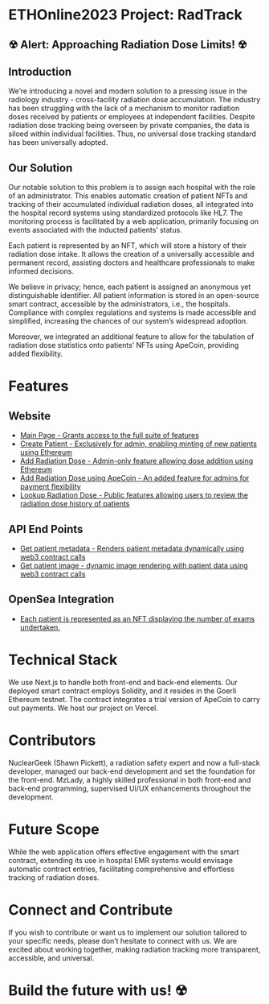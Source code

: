 # ETHOnline2023 Project: RadTrack

## ☢ Alert: Approaching Radiation Dose Limits! ☢

## Introduction

We’re introducing a novel and modern solution to a pressing issue in the radiology industry - cross-facility radiation dose accumulation. The industry has been struggling with the lack of a mechanism to monitor radiation doses received by patients or employees at independent facilities. Despite radiation dose tracking being overseen by private companies, the data is siloed within individual facilities. Thus, no universal dose tracking standard has been universally adopted.

## Our Solution

Our notable solution to this problem is to assign each hospital with the role of an administrator. This enables automatic creation of patient NFTs and tracking of their accumulated individual radiation doses, all integrated into the hospital record systems using standardized protocols like HL7. The monitoring process is facilitated by a web application, primarily focusing on events associated with the inducted patients’ status.

Each patient is represented by an NFT, which will store a history of their radiation dose intake. It allows the creation of a universally accessible and permanent record, assisting doctors and healthcare professionals to make informed decisions.

We believe in privacy; hence, each patient is assigned an anonymous yet distinguishable identifier. All patient information is stored in an open-source smart contract, accessible by the administrators, i.e., the hospitals. Compliance with complex regulations and systems is made accessible and simplified, increasing the chances of our system’s widespread adoption.

Moreover, we integrated an additional feature to allow for the tabulation of radiation dose statistics onto patients’ NFTs using ApeCoin, providing added flexibility.

# Features

## Website

- [Main Page - Grants access to the full suite of features](https://rad-track.vercel.app/)
- [Create Patient - Exclusively for admin, enabling minting of new patients using Ethereum](https://rad-track.vercel.app/add-patient)
- [Add Radiation Dose - Admin-only feature allowing dose addition using Ethereum](https://rad-track.vercel.app/add-dose)
- [Add Radiation Dose using ApeCoin - An added feature for admins for payment flexibility](https://rad-track.vercel.app/add-dose-apecoin)
- [Lookup Radiation Dose - Public features allowing users to review the radiation dose history of patients](https://rad-track.vercel.app/dose-data)

## API End Points

- [Get patient metadata - Renders patient metadata dynamically using web3 contract calls](https://rad-track.vercel.app/api/metadata/69)
- [Get patient image - dynamic image rendering with patient data using web3 contract calls](https://rad-track.vercel.app/api/image/69)

## OpenSea Integration

- [Each patient is represented as an NFT displaying the number of exams undertaken.](https://testnets.opensea.io/assets/goerli/0xb6a95bdda72324cac2fd84f0732eb1fe6006c383/69)

# Technical Stack

We use Next.js to handle both front-end and back-end elements. Our deployed smart contract employs Solidity, and it resides in the Goerli Ethereum testnet. The contract integrates a trial version of ApeCoin to carry out payments. We host our project on Vercel.

# Contributors

NuclearGeek (Shawn Pickett), a radiation safety expert and now a full-stack developer, managed our back-end development and set the foundation for the front-end. MzLady, a highly skilled professional in both front-end and back-end programming, supervised UI/UX enhancements throughout the development.

# Future Scope

While the web application offers effective engagement with the smart contract, extending its use in hospital EMR systems would envisage automatic contract entries, facilitating comprehensive and effortless tracking of radiation doses.

# Connect and Contribute

If you wish to contribute or want us to implement our solution tailored to your specific needs, please don’t hesitate to connect with us. We are excited about working together, making radiation tracking more transparent, accessible, and universal.

# Build the future with us! ☢